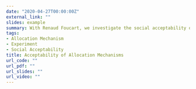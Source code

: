 ```yaml
---
date: "2020-04-27T00:00:00Z"
external_link: ""
slides: example
summary: With Renaud Foucart, we investigate the social acceptability of various allocation mechanisms. We have started with the use of lotteries as tie-breakers. We are now investigating the preferences between different mechanisms to set-up a LULU (locally undesirable land use).
tags:
- Allocation Mechanism
- Experiment
- Social Acceptability
title: Acceptability of Allocation Mechanisms
url_code: ""
url_pdf: ""
url_slides: ""
url_video: ""
---
```



